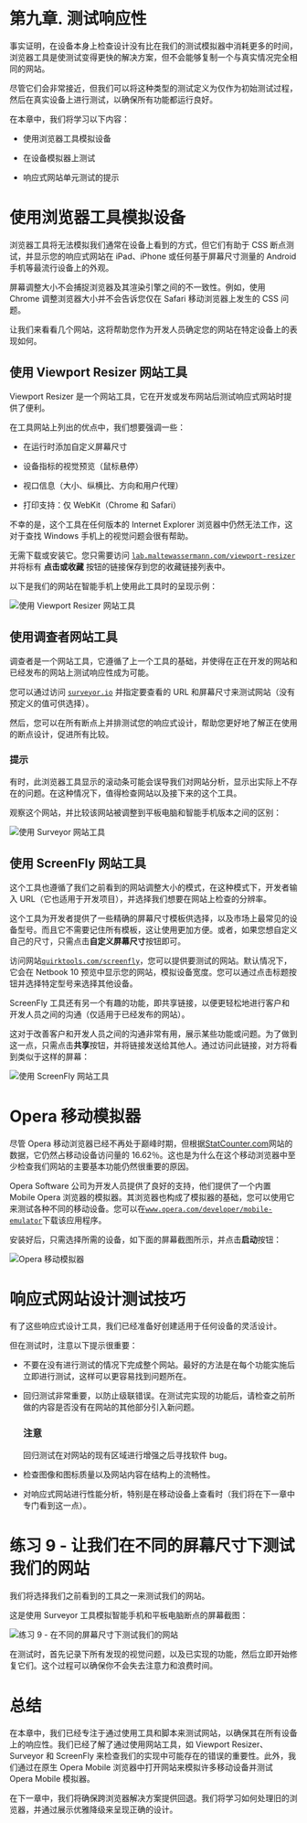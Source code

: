 # 第九章. 测试响应性

事实证明，在设备本身上检查设计没有比在我们的测试模拟器中消耗更多的时间，浏览器工具是使测试变得更快的解决方案，但不会能够复制一个与真实情况完全相同的网站。

尽管它们会非常接近，但我们可以将这种类型的测试定义为仅作为初始测试过程，然后在真实设备上进行测试，以确保所有功能都运行良好。

在本章中，我们将学习以下内容：

+   使用浏览器工具模拟设备

+   在设备模拟器上测试

+   响应式网站单元测试的提示

# 使用浏览器工具模拟设备

浏览器工具将无法模拟我们通常在设备上看到的方式，但它们有助于 CSS 断点测试，并显示您的响应式网站在 iPad、iPhone 或任何基于屏幕尺寸测量的 Android 手机等最流行设备上的外观。

屏幕调整大小不会捕捉浏览器及其渲染引擎之间的不一致性。例如，使用 Chrome 调整浏览器大小并不会告诉您仅在 Safari 移动浏览器上发生的 CSS 问题。

让我们来看看几个网站，这将帮助您作为开发人员确定您的网站在特定设备上的表现如何。

## 使用 Viewport Resizer 网站工具

Viewport Resizer 是一个网站工具，它在开发或发布网站后测试响应式网站时提供了便利。

在工具网站上列出的优点中，我们想要强调一些：

+   在运行时添加自定义屏幕尺寸

+   设备指标的视觉预览（鼠标悬停）

+   视口信息（大小、纵横比、方向和用户代理）

+   打印支持：仅 WebKit（Chrome 和 Safari）

不幸的是，这个工具在任何版本的 Internet Explorer 浏览器中仍然无法工作，这对于查找 Windows 手机上的视觉问题会很有帮助。

无需下载或安装它。您只需要访问 [`lab.maltewassermann.com/viewport-resizer`](http://lab.maltewassermann.com/viewport-resizer) 并将标有 **点击或收藏** 按钮的链接保存到您的收藏链接列表中。

以下是我们的网站在智能手机上使用此工具时的呈现示例：

![使用 Viewport Resizer 网站工具](img/3602OS_09_01.jpg)

## 使用调查者网站工具

调查者是一个网站工具，它遵循了上一个工具的基础，并使得在正在开发的网站和已经发布的网站上测试响应性成为可能。

您可以通过访问 [`surveyor.io`](http://surveyor.io) 并指定要查看的 URL 和屏幕尺寸来测试网站（没有预定义的值可供选择）。

然后，您可以在所有断点上并排测试您的响应式设计，帮助您更好地了解正在使用的断点设计，促进所有比较。

### 提示

有时，此浏览器工具显示的滚动条可能会误导我们对网站分析，显示出实际上不存在的问题。在这种情况下，值得检查网站以及接下来的这个工具。

观察这个网站，并比较该网站被调整到平板电脑和智能手机版本之间的区别：

![使用 Surveyor 网站工具](img/3602OS_09_02.jpg)

## 使用 ScreenFly 网站工具

这个工具也遵循了我们之前看到的网站调整大小的模式，在这种模式下，开发者输入 URL（它也适用于开发项目），并选择我们想要在网站上检查的分辨率。

这个工具为开发者提供了一些精确的屏幕尺寸模板供选择，以及市场上最常见的设备型号。而且它不需要记住所有模板，这让使用更加方便。或者，如果您想自定义自己的尺寸，只需点击**自定义屏幕尺寸**按钮即可。

访问网站[`quirktools.com/screenfly`](https://quirktools.com/screenfly)，您可以提供要测试的网站。默认情况下，它会在 Netbook 10 预览中显示您的网站，模拟设备宽度。您可以通过点击标题按钮并选择特定型号来选择其他设备。

ScreenFly 工具还有另一个有趣的功能，即共享链接，以便更轻松地进行客户和开发人员之间的沟通（仅适用于已经发布的网站）。

这对于改善客户和开发人员之间的沟通非常有用，展示某些功能或问题。为了做到这一点，只需点击**共享**按钮，并将链接发送给其他人。通过访问此链接，对方将看到类似于这样的屏幕：

![使用 ScreenFly 网站工具](img/3602OS_09_03.jpg)

# Opera 移动模拟器

尽管 Opera 移动浏览器已经不再处于巅峰时期，但根据[StatCounter.com](http://StatCounter.com)网站的数据，它仍然占移动设备访问量的 16.62％。这也是为什么在这个移动浏览器中至少检查我们网站的主要基本功能仍然很重要的原因。

Opera Software 公司为开发人员提供了良好的支持，他们提供了一个内置 Mobile Opera 浏览器的模拟器。其浏览器也构成了模拟器的基础，您可以使用它来测试各种不同的移动设备。您可以在[`www.opera.com/developer/mobile-emulator`](http://www.opera.com/developer/mobile-emulator)下载该应用程序。

安装好后，只需选择所需的设备，如下面的屏幕截图所示，并点击**启动**按钮：

![Opera 移动模拟器](img/3602OS_09_04.jpg)

# 响应式网站设计测试技巧

有了这些响应式设计工具，我们已经准备好创建适用于任何设备的灵活设计。

但在测试时，注意以下提示很重要：

+   不要在没有进行测试的情况下完成整个网站。最好的方法是在每个功能实施后立即进行测试，这样可以更容易找到问题所在。

+   回归测试非常重要，以防止级联错误。在测试完实现的功能后，请检查之前所做的内容是否没有在网站的其他部分引入新问题。

    ### 注意

    回归测试在对网站的现有区域进行增强之后寻找软件 bug。

+   检查图像和图标质量以及网站内容在结构上的流畅性。

+   对响应式网站进行性能分析，特别是在移动设备上查看时（我们将在下一章中专门看到这一点）。

# 练习 9 - 让我们在不同的屏幕尺寸下测试我们的网站

我们将选择我们之前看到的工具之一来测试我们的网站。

这是使用 Surveyor 工具模拟智能手机和平板电脑断点的屏幕截图：

![练习 9 - 在不同的屏幕尺寸下测试我们的网站](img/3602OS_09_05.jpg)

在测试时，首先记录下所有发现的视觉问题，以及已实现的功能，然后立即开始修复它们。这个过程可以确保你不会失去注意力和浪费时间。

# 总结

在本章中，我们已经专注于通过使用工具和脚本来测试网站，以确保其在所有设备上的响应性。我们已经了解了通过使用网站工具，如 Viewport Resizer、Surveyor 和 ScreenFly 来检查我们的实现中可能存在的错误的重要性。此外，我们通过在原生 Opera Mobile 浏览器中打开网站来模拟许多移动设备并测试 Opera Mobile 模拟器。

在下一章中，我们将确保跨浏览器解决方案提供回退。我们将学习如何处理旧的浏览器，并通过展示优雅降级来呈现正确的设计。
